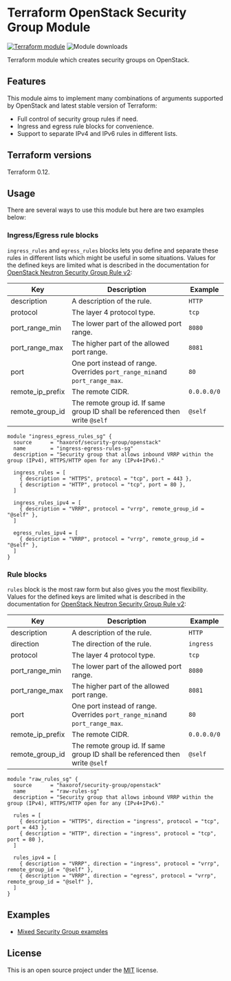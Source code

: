 # Terraform OpenStack Security Group Module

[![Terraform module](https://img.shields.io/badge/dynamic/json.svg?url=https://registry.terraform.io/v1/modules/haxorof/security-group/openstack&label=haxorof/security-group/openstack&query=$.version&color=blue)](https://registry.terraform.io/modules/haxorof/security-group/openstack)
![Module downloads](https://img.shields.io/badge/dynamic/json.svg?url=https://registry.terraform.io/v1/modules/haxorof/security-group/openstack&label=downloads&query=$.downloads&color=green)

Terraform module which creates security groups on OpenStack.

## Features

This module aims to implement many combinations of arguments supported by OpenStack and latest stable version of Terraform:

* Full control of security group rules if need.
* Ingress and egress rule blocks for convenience.
* Support to separate IPv4 and IPv6 rules in different lists.

## Terraform versions

Terraform 0.12.

## Usage

There are several ways to use this module but here are two examples below:

### Ingress/Egress rule blocks

`ingress_rules` and `egress_rules` blocks lets you define and separate these rules in different lists which might be useful in some situations. Values for the defined keys are limited what is described in the documentation for [OpenStack Neutron Security Group Rule v2](https://www.terraform.io/docs/providers/openstack/r/networking_secgroup_rule_v2.html):

| Key | Description | Example |
| --- | --- | ---|
| description | A description of the rule. | `HTTP` |
| protocol | The layer 4 protocol type. | `tcp` |
| port_range_min | The lower part of the allowed port range. | `8080` |
| port_range_max | The higher part of the allowed port range. | `8081` |
| port | One port instead of range. Overrides `port_range_min`and `port_range_max`. | `80` |
| remote_ip_prefix | The remote CIDR. | `0.0.0.0/0` |
| remote_group_id | The remote group id. If same group ID shall be referenced then write `@self` | `@self` |

```hcl
module "ingress_egress_rules_sg" {
  source      = "haxorof/security-group/openstack"
  name        = "ingress-egress-rules-sg"
  description = "Security group that allows inbound VRRP within the group (IPv4), HTTPS/HTTP open for any (IPv4+IPv6)."

  ingress_rules = [
    { description = "HTTPS", protocol = "tcp", port = 443 },
    { description = "HTTP", protocol = "tcp", port = 80 },
  ]

  ingress_rules_ipv4 = [
    { description = "VRRP", protocol = "vrrp", remote_group_id = "@self" },
  ]

  egress_rules_ipv4 = [
    { description = "VRRP", protocol = "vrrp", remote_group_id = "@self" },
  ]
}
```

### Rule blocks

`rules` block is the most raw form but also gives you the most flexibility. Values for the defined keys are limited what is described in the documentation for [OpenStack Neutron Security Group Rule v2](https://www.terraform.io/docs/providers/openstack/r/networking_secgroup_rule_v2.html):

| Key | Description | Example |
| --- | --- | ---|
| description | A description of the rule. | `HTTP` |
| direction | The direction of the rule. | `ingress` |
| protocol | The layer 4 protocol type. | `tcp` |
| port_range_min | The lower part of the allowed port range. | `8080` |
| port_range_max | The higher part of the allowed port range. | `8081` |
| port | One port instead of range. Overrides `port_range_min`and `port_range_max`. | `80` |
| remote_ip_prefix | The remote CIDR. | `0.0.0.0/0` |
| remote_group_id | The remote group id. If same group ID shall be referenced then write `@self` | `@self` |

```hcl
module "raw_rules_sg" {
  source      = "haxorof/security-group/openstack"
  name        = "raw-rules-sg"
  description = "Security group that allows inbound VRRP within the group (IPv4), HTTPS/HTTP open for any (IPv4+IPv6)."

  rules = [
    { description = "HTTPS", direction = "ingress", protocol = "tcp", port = 443 },
    { description = "HTTP", direction = "ingress", protocol = "tcp", port = 80 },
  ]

  rules_ipv4 = [
    { description = "VRRP", direction = "ingress", protocol = "vrrp", remote_group_id = "@self" },
    { description = "VRRP", direction = "egress", protocol = "vrrp", remote_group_id = "@self" },
  ]
}
```

## Examples

* [Mixed Security Group examples](https://github.com/haxorof/terraform-openstack-security-group/blob/master/examples/mixed)

## License

This is an open source project under the [MIT](https://github.com/haxorof/terraform-openstack-security-group/blob/master/LICENSE) license.
